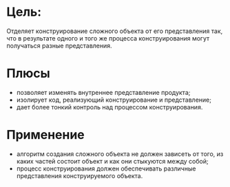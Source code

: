 # Цель:

Отделяет конструирование сложного объекта от его представления так, что в результате одного и того же процесса конструирования могут получаться разные представления.

# Плюсы
- позволяет изменять внутреннее представление продукта;
- изолирует код, реализующий конструирование и представление;
- дает более тонкий контроль над процессом конструирования.

# Применение
- алгоритм создания сложного объекта не должен зависеть от того, из каких частей состоит объект и как они стыкуются между собой;
- процесс конструирования должен обеспечивать различные представления конструируемого объекта.

